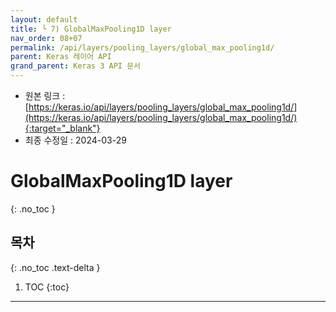 ```yaml
---
layout: default
title: └ 7) GlobalMaxPooling1D layer
nav_order: 08+07
permalink: /api/layers/pooling_layers/global_max_pooling1d/
parent: Keras 레이어 API
grand_parent: Keras 3 API 문서
---
```


* 원본 링크 : [https://keras.io/api/layers/pooling_layers/global_max_pooling1d/](https://keras.io/api/layers/pooling_layers/global_max_pooling1d/){:target="_blank"}
* 최종 수정일 : 2024-03-29

# GlobalMaxPooling1D layer
{: .no_toc }

## 목차
{: .no_toc .text-delta }

1. TOC
{:toc}

---
